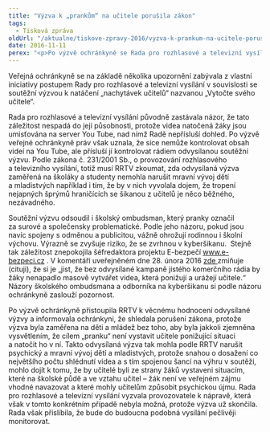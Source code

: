 ```yaml
---
title: "Výzva k „prankům“ na učitele porušila zákon"
tags:
  - Tisková zpráva
oldUrl: "/aktualne/tiskove-zpravy-2016/vyzva-k-prankum-na-ucitele-porusila-zakon"
date: 2016-11-11
perex: "<p>Po výzvě ochránkyně se Rada pro rozhlasové a televizní vysílání zabývala rádiem odvysílanou soutěžní výzvou žákům a studentům k natáčení tzv. pranků – videí zachycujících učitele v nečekaných nepříjemných situacích, které žáci zinscenují. Podle ochránkyně musí provozovatelé rádií přistupovat k vyjádřením směřujícím k dětem a mladistvým odpovědně a obezřetně s vědomím jejich snazší ovlivnitelnosti.</p>"
---
```


<!-- imported from the old website -->

<p>Veřejná ochránkyně se na základě několika upozornění zabývala z vlastní iniciativy postupem Rady pro rozhlasové a televizní vysílání v souvislosti se soutěžní výzvou k natáčení „nachytávek učitelů“ nazvanou „Vytočte svého učitele“. </p> <p>Rada pro rozhlasové a televizní vysílání původně zastávala názor, že tato záležitost nespadá do její působnosti, protože videa natočená žáky jsou umisťována na server You Tube, nad nímž Radě nepřísluší dohled. Po výzvě veřejné ochránkyně práv však uznala, že sice nemůže kontrolovat obsah videí na You Tube, ale přísluší jí kontrolovat rádiem odvysílanou soutěžní výzvu. Podle zákona č. 231/2001 Sb., o provozování rozhlasového a televizního vysílání, totiž musí RRTV zkoumat, zda odvysílaná výzva zaměřená na školáky a studenty nemohla narušit mravní vývoj dětí a mladistvých například i tím, že by v nich vyvolala dojem, že tropení nejapných šprýmů hraničících se šikanou z učitelů je něco běžného, nezávadného.</p> <p>Soutěžní výzvu odsoudil i školský ombudsman, který pranky označil za surové a společensky problematické. Podle jeho názoru, pokud jsou navíc spojeny s odměnou a publicitou, vážně ohrožují rodinnou i školní výchovu. Výrazně se zvyšuje riziko, že se zvrhnou v kyberšikanu.  Stejně tak záležitost znepokojila šéfredaktora projektu E-bezpečí <a title="Otevření do nového okna" href="http://www.e-bezpeci.cz/" target="_blank">www.e-bezpeci.cz</a> <img alt="" src="https://www.ochrance.cz/typo3/ext/od_linkdesc/icons/external.gif" class="od_linkdesc_icon_external" />. V komentáři uveřejněném dne 28. února 2016 <a href="https://www.e-bezpeci.cz/index.php/temata/kyberikana/1124-komentar-vytotte-sveho-ucitele-natocte-jeho-reakci-a-vyhrajete-fajn-lyzak-za-750-000-a-rikejme-tomu-treba-prank" target="_blank">zde </a>zmiňuje (cituji), že si je „jist, že bez odvysílané kampaně jistého komerčního rádia by žáky nenapadlo masově vytvářet videa, která ponižují a urážejí učitele.“ Názory školského ombudsmana a odborníka na kyberšikanu si podle názoru ochránkyně zaslouží pozornost. </p><p> Po výzvě ochránkyně přistoupila RRTV k věcnému hodnocení odvysílané výzvy a informovala ochránkyni, že shledala porušení zákona, protože výzva byla zaměřena na děti a mládež bez toho, aby byla jakkoli zjemněna vysvětlením, že cílem „pranku“ není vystavit učitele ponižující situaci a natočit ho v ní. Takto odvysílaná výzva tak mohla podle RRTV narušit psychický a mravní vývoj dětí a mladistvých, protože snahou o dosažení co největšího počtu shlédnutí videa a s tím spojenou šancí na výhru v soutěži, mohlo dojít k tomu, že by učitelé byli ze strany žáků vystaveni situacím, které na školské půdě a ve vztahu učitel – žák není ve veřejném zájmu vhodné navazovat a které mohly učitelům způsobit psychickou újmu. Rada pro rozhlasové a televizní vysílání vyzvala provozovatele k nápravě, která však v tomto konkrétním případě nebyla možná, protože výzva už skončila. Rada však přislíbila, že bude do budoucna podobná vysílání pečlivěji monitorovat.</p>

